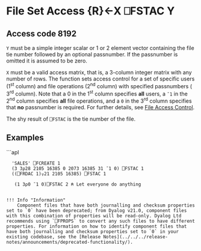 <!-- Hidden search keywords -->
<div style="display: none;">
  ⎕FSTAC FSTAC
</div>






<h1 class="heading"><span class="name">File Set Access</span> <span class="command">{R}←X ⎕FSTAC Y</span></h1>


## Access code 8192


`Y` must be a simple integer scalar or 1 or 2 element vector containing the file tie number followed by an optional passnumber. If the passnumber is omitted it is assumed to be zero.


`X` must be a valid access matrix, that is, a 3-column integer matrix with any number of rows.  The function sets access control for a set of specific users (1<sup>st</sup> column) and file operations (2<sup>nd</sup> column) with specified passnumbers ( 3<sup>rd</sup> column). Note that a 0 in the 1<sup>st</sup> column specifies **all** users, a `¯1` in the 2<sup>nd</sup> column specifies **all** file operations, and a `0` in the 3<sup>rd</sup> column specifies that **no** passnumber is required. For further details, see [File Access Control](../../../programming-reference-guide/component-files/component-files/component-files).


The shy result of `⎕FSTAC` is the tie number of the file.

<h2 class="example">Examples</h2>
```apl

      'SALES' ⎕FCREATE 1
      (3 3⍴28 2105 16385 0 2073 16385 31 ¯1 0) ⎕FSTAC 1
      ((⎕FRDAC 1)⍪21 2105 16385) ⎕FSTAC 1

       (1 3⍴0 ¯1 0)⎕FSTAC 2 ⍝ Let everyone do anything

```

!!! Info "Information"
    Component files that have both journalling and checksum properties set to `0` have been deprecated; from Dyalog v21.0, component files with this combination of properties will be read-only. Dyalog Ltd recommends using `⎕FPROPS` to convert any such files to have different properties. For information on how to identify component files that have both journalling and checksum properties set to `0` in your existing codebase, see the [Release Notes](../../../release-notes/announcements/deprecated-functionality/).


